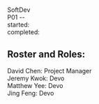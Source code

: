 #
SoftDev  
P01 --  
started:  
completed:  

## Roster and Roles:
  
David Chen:  Project Manager  
Jeremy Kwok:  Devo  
Matthew Yee:  Devo  
Jing Feng: Devo  